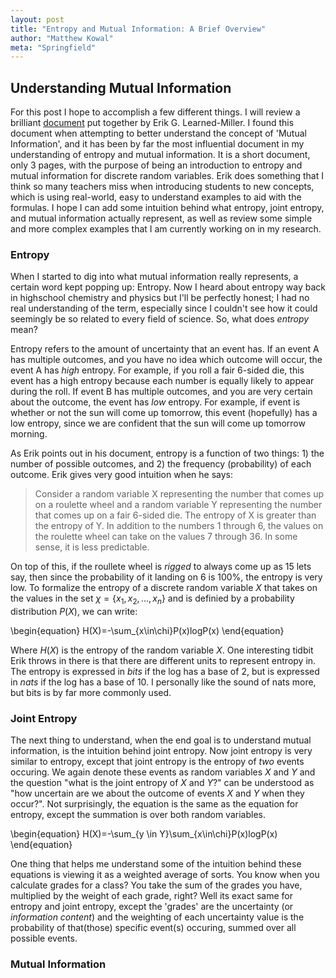 ```yaml
---
layout: post
title: "Entropy and Mutual Information: A Brief Overview"
author: "Matthew Kowal"
meta: "Springfield"
--- 
```


## Understanding Mutual Information

For this post I hope to accomplish a few different things. I will review a brilliant [document](https://people.cs.umass.edu/~elm/Teaching/370_F09/mutInf.pdf) put together by Erik G. Learned-Miller. I found this document when attempting to better understand the concept of 'Mutual Information', and it has been by far the most influential document in my understanding of entropy and mutual information. It is a short document, only 3 pages, with the purpose of being an introduction to entropy and mutual information for discrete random variables. Erik does something that I think so many teachers miss when introducing students to new concepts, which is using real-world, easy to understand examples to aid with the formulas. I hope I can add some intuition behind what entropy, joint entropy, and mutual information actually represent, as well as review some simple and more complex examples that I am currently working on in my research. 

### Entropy

When I started to dig into what mutual information really represents, a certain word kept popping up: Entropy. Now I heard about entropy way back in highschool chemistry and physics but I'll be perfectly honest; I had no real understanding of the term, especially since I couldn't see how it could seemingly be so related to every field of science. So, what does *entropy* mean?

Entropy refers to the amount of uncertainty that an event has. If an event A has multiple outcomes, and you have no idea which outcome will occur, the event A has *high* entropy. For example, if you roll a fair 6-sided die, this event has a high entropy because each number is equally likely to appear during the roll. If event B has multiple outcomes, and you are very certain about the outcome, the event has *low* entropy. For example, if event is whether or not the sun will come up tomorrow, this event (hopefully) has a low entropy, since we are confident that the sun will come up tomorrow morning. 

As Erik points out in his document, entropy is a function of two things: 1) the number of possible outcomes, and 2) the frequency (probability) of each outcome. Erik gives very good intuition when he says: 

>  Consider a random variable X representing the number that comes up on a roulette wheel and a random variable Y representing the number that comes up on a fair 6-sided die. The entropy of X is greater than the entropy of Y. In addition to the numbers 1 through 6, the values on the roulette wheel can take on the values 7 through 36. In some sense, it is less predictable.

On top of this, if the roullete wheel is *rigged* to always come up as 15 lets say, then since the probability of it landing on 6 is 100%, the entropy is very low. To formalize the entropy of a discrete random variable $X$ that takes on the values in the set $\chi = \{x_1, x_2, ..., x_n\}$ and is definied by a probability distribution $P(X)$, we can write:

\begin{equation}
H(X)=-\sum_{x\in\chi}P(x)logP(x)
\end{equation}

Where $H(X)$ is the entropy of the random variable $X$. One interesting tidbit Erik throws in there is that there are different units to represent entropy in. The entropy is expressed in *bits* if the log has a base of 2, but is expressed in *nats* if the log has a base of 10. I personally like the sound of nats more, but bits is by far more commonly used. 


### Joint Entropy

The next thing to understand, when the end goal is to understand mutual information, is the intuition behind joint entropy. Now joint entropy is very similar to entropy, except that joint entropy is the entropy of *two* events occuring. We again denote these events as random variables $X$ and $Y$ and the question "what is the joint entropy of $X$ and $Y$?" can be understood as "how uncertain are we about the outcome of events $X$ and $Y$ when they occur?". Not surprisingly, the equation is the same as the equation for entropy, except the summation is over both random variables. 

\begin{equation}
H(X)=-\sum_{y \in Y}\sum_{x\in\chi}P(x)logP(x)
\end{equation}

One thing that helps me understand some of the intuition behind these equations is viewing it as a weighted average of sorts. You know when you calculate grades for a class? You take the sum of the grades you have, multiplied by the weight of each grade, right? Well its exact same for entropy and joint entropy, except the 'grades' are the uncertainty (or *information content*) and the weighting of each uncertainty value is the probability of that(those) specific event(s) occuring, summed over all possible events.

### Mutual Information


